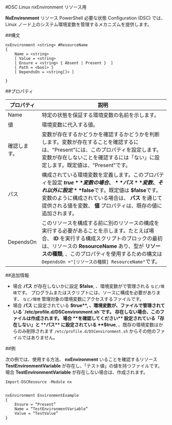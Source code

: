 #DSC Linux nxEnvironment リソース用

**NxEnvironment** リソース PowerShell 必要な状態 Configuration (DSC) では、Linux ノード上のシステム環境変数を管理するメカニズムを提供します。

##構文

```
nxEnvironment <string> #ResourceName
{
    Name = <string>
    [ Value = <string>
    [ Ensure = <string> { Absent | Present }  ]
    [ Path = <bool> }
    [ DependsOn = <string[]> ]

}
```

##プロパティ

| プロパティ| 説明|
|---|---|
| Name| 特定の状態を保証する環境変数の名前を示します。|
| 値| 環境変数に代入する値。|
| 確認します。| 変数が存在するかどうかを確認するかどうかを判断します。変数が存在することを確認するには、"Present"には、このプロパティを設定します。変数が存在しないことを確認するには「ない」に設定します。既定値は、"Present"です。|
| パス| 構成されている環境変数を定義します。このプロパティを設定 **$true** 変数の場合、 **パス** 変数、それ以外に設定 **$false**です。既定値は **$false**です。変数のように構成されている場合は、 **パス** を通じて提供される値を変数、 **値** プロパティは、既存の値に追加されます。|
| DependsOn| このリソースを構成する前に別のリソースの構成を実行する必要があることを示します。たとえば場合、 **ID** を実行する構成スクリプトのブロックの最初は、リソースの **ResourceName** あり、型が **リソースの種類**, 、このプロパティを使用するための構文は `DependsOn ="[リソースの種類] ResourceName"`です。|

##追加情報

* 場合 **パス** が存在しないかに設定 **$false**, 、環境変数がで管理される `など/環境`です。 プログラムまたはスクリプトには、ソースに構成を必要があります、 `など/環境` 管理対象の環境変数にアクセスするファイルです。
* 場合 **パス** に設定されている **$true**, 、環境変数が、ファイルで管理されている `/etc/profile.d/DSCenvironment.sh`です。 存在しない場合、このファイルは作成されます。 場合 **を確認してください** 設定されている「存在しない」と **パス** に設定されている **$true**, 、既存の環境変数はからのみ削除されます `/etc/profile.d/DSCenvironment.sh` からその他のファイルではありません。

##例

次の例では、使用する方法、 **nxEnvironment** いることを確認するリソース **TestEnvironmentVariable** が存在し、「テスト値」の値を持つファイルです。 場合 **TestEnvironmentVariable** が存在しない場合は、作成されます。

```
Import-DSCResource -Module nx 


nxEnvironment EnvironmentExample
{
    Ensure = “Present”
    Name = “TestEnvironmentVariable”
    Value = “TestValue”
}
```






